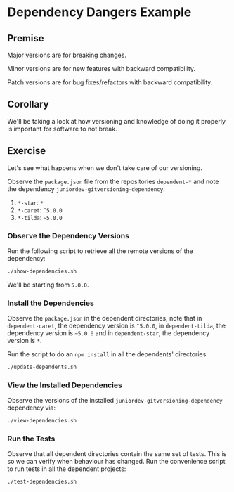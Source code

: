 # Dependency Dangers Example

## Premise
Major versions are for breaking changes.

Minor versions are for new features with backward compatibility.

Patch versions are for bug fixes/refactors with backward compatibility.

## Corollary
We'll be taking a look at how versioning and knowledge of doing it properly is important for software to not break.

## Exercise
Let's see what happens when we don't take care of our versioning.

Observe the `package.json` file from the repositories `dependent-*` and note the dependency `juniordev-gitversioning-dependency`:

1. `*-star`: `*`
2. `*-caret`: `^5.0.0`
3. `*-tilda`: `~5.0.0`

### Observe the Dependency Versions
Run the following script to retrieve all the remote versions of the dependency:

```bash
./show-dependencies.sh
```

We'll be starting from `5.0.0`.

### Install the Dependencies
Observe the `package.json` in the dependent directories, note that in `dependent-caret`, the dependency version is `^5.0.0`, in `dependent-tilda`, the dependency version is `~5.0.0` and in `dependent-star`, the dependency version is `*`.

Run the script to do an `npm install` in all the dependents' directories:

```bash
./update-dependents.sh
```

### View the Installed Dependencies
Observe the versions of the installed `juniordev-gitversioning-dependency` dependency via:

```bash
./view-dependencies.sh
```

### Run the Tests
Observe that all dependent directories contain the same set of tests. This is so we can verify when behaviour has changed. Run the convenience script to run tests in all the dependent projects:

```
./test-dependencies.sh
```